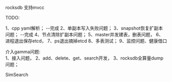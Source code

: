 
rocksdb  支持mvcc


TODO:

1、cpp yaml解析；                          --完成
2、单副本写入失败问题；
3、snapshot恢复扩副本问题；                  --完成
4、节点清除扩副本问题；
5、master并发建表，删表问题，
6、进程退出保存etcd，
7、ps退出摘掉etcd
8、多表测试；
9、监控问题、健康借口

介入gamma问题:  
1、接入问题，
2、add、delete、get、search开发，
3、rocksdb全算量dump问题；



SimSearch
